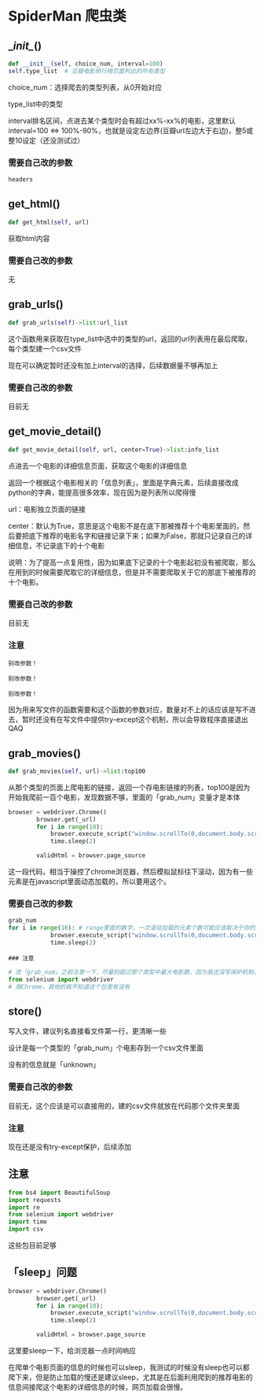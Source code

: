 # SpiderMan 爬虫类

## \__init\__()

```python
def __init__(self, choice_num, interval=100)
self.type_list	# 豆瓣电影排行榜页面列出的所有类型
```

choice_num：选择爬去的类型列表，从0开始对应

type_list中的类型

interval排名区间，点进去某个类型时会有超过xx%-xx%的电影，这里默认interval=100 <=> 100%-90%，也就是设定左边界(豆瓣url左边大于右边)，整5或整10设定（还没测试过）

### 需要自己改的参数

```python
headers
```

## get_html()

```python
def get_html(self, url)
```

获取html内容

### 需要自己改的参数

无

## grab_urls()

```python
def grab_urls(self)->list:url_list
```

这个函数用来获取在type_list中选中的类型的url，返回的url列表用在最后爬取，每个类型建一个csv文件

现在可以确定暂时还没有加上interval的选择，后续数据量不够再加上

### 需要自己改的参数

目前无

## get_movie_detail()

```python
def get_movie_detail(self, url, center=True)->list:info_list
```

点进去一个电影的详细信息页面，获取这个电影的详细信息

返回一个根据这个电影相关的「信息列表」，里面是字典元素，后续直接改成python的字典，能提高很多效率，现在因为是列表所以爬得慢

url：电影独立页面的链接

center：默认为True，意思是这个电影不是在底下那被推荐十个电影里面的，然后要把底下推荐的电影名字和链接记录下来；如果为False，那就只记录自己的详细信息，不记录底下的十个电影

说明：为了提高一点复用性，因为如果底下记录的十个电影起初没有被爬取，那么在用到的时候需要爬取它的详细信息，但是并不需要爬取关于它的那底下被推荐的十个电影。

### 需要自己改的参数

目前无

### 注意

```
别改参数！

别改参数！

别改参数！
```

因为用来写文件的函数需要和这个函数的参数对应，数量对不上的话应该是写不进去，暂时还没有在写文件中提供try-except这个机制，所以会导致程序直接退出QAQ

## grab_movies()

```python
def grab_movies(self, url)->list:top100
```

从那个类型的页面上爬电影的链接，返回一个存电影链接的列表，top100是因为开始我爬前一百个电影，发现数据不够，里面的「grab_num」变量才是本体

```python
browser = webdriver.Chrome()
        browser.get(_url)
        for i in range(10):
            browser.execute_script("window.scrollTo(0,document.body.scrollHeight)")
            time.sleep(2)

        validHtml = browser.page_source
```

这一段代码，相当于操控了chrome浏览器，然后模拟鼠标往下滚动，因为有一些元素是在javascript里面动态加载的，所以要用这个。

### 需要自己改的参数

```python
grab_num
for i in range(10):	# range里面的数字，一次滚动加载的元素个数可能应该取决于你的屏幕高度，但是我感觉大一点无非就是滚到底下滚不动然后没有元素可供加载，所以问题也不大
            browser.execute_script("window.scrollTo(0,document.body.scrollHeight)")
            time.sleep(2)
```

	### 注意

```python
# 改「grab_num」之前注意一下，尽量别超过那个类型中最大电影数，因为我还没写保护机制，所以爬起来可能导致下标越界
from selenium import webdriver
# 用Chrome，其他的我不知道这个包里有没有
```

## store()

写入文件，建议列名直接看文件第一行，更清晰一些

设计是每一个类型的「grab_num」个电影存到一个csv文件里面

没有的信息就是「unknown」

### 需要自己改的参数

目前无，这个应该是可以直接用的，建的csv文件就放在代码那个文件夹里面

### 注意

现在还是没有try-except保护，后续添加

## 注意

```python
from bs4 import BeautifulSoup
import requests
import re
from selenium import webdriver
import time
import csv
```

这些包目前足够

## 「sleep」问题

```python
browser = webdriver.Chrome()
        browser.get(_url)
        for i in range(10):
            browser.execute_script("window.scrollTo(0,document.body.scrollHeight)")
            time.sleep(2)

        validHtml = browser.page_source
```

这里要sleep一下，给浏览器一点时间响应

在爬单个电影页面的信息的时候也可以sleep，我测试的时候没有sleep也可以都爬下来，但是防止加载的慢还是建议sleep，尤其是在后面利用爬到的推荐电影的信息间接爬这个电影的详细信息的时候，网页加载会很慢。
